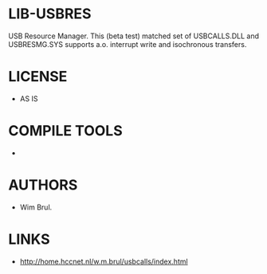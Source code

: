 LIB-USBRES
==========

USB Resource Manager. This (beta test) matched set of USBCALLS.DLL and USBRESMG.SYS supports a.o. interrupt write and isochronous transfers. 

LICENSE
===============
* AS IS

COMPILE TOOLS
===============
* 
 
AUTHORS
===============
* Wim Brul.

LINKS
===============
* http://home.hccnet.nl/w.m.brul/usbcalls/index.html